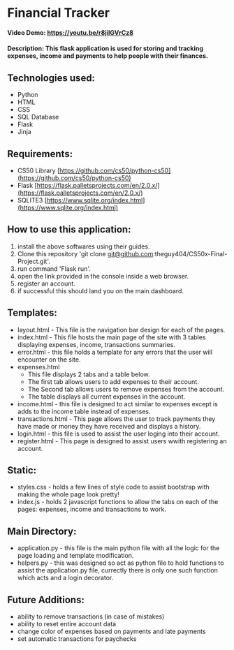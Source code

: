 # Financial Tracker
#### Video Demo:  https://youtu.be/r8jilGVrCz8
#### Description: This flask application is used for storing and tracking expenses, income and payments to help people with their finances.

## Technologies used:

* Python
* HTML
* CSS
* SQL Database
* Flask
* Jinja

## Requirements:

* CS50 Library [https://github.com/cs50/python-cs50](https://github.com/cs50/python-cs50)
* Flask [https://flask.palletsprojects.com/en/2.0.x/](https://flask.palletsprojects.com/en/2.0.x/)
* SQLITE3 [https://www.sqlite.org/index.html](https://www.sqlite.org/index.html)

## How to use this application:

1. install the above softwares using their guides.
2. Clone this repository 'git clone git@github.com:theguy404/CS50x-Final-Project.git'.
3. run command 'Flask run'.
4. open the link provided in the console inside a web browser.
5. register an account.
6. if successful this should land you on the main dashboard.

## Templates:

* layout.html - This file is the navigation bar design for each of the pages.
* index.html - This file hosts the main page of the site with 3 tables displaying expenses, income, transactions summaries.
* error.html - this file holds a template for any errors that the user will encounter on the site.
* expenses.html 
  * This file displays 2 tabs and a table below.
  * The first tab allows users to add expenses to their account.
  * The Second tab allows users to remove expenses from the account.
  * The table displays all current expenses in the account.
* income.html - this file is designed to act similar to expenses except is adds to the income table instead of expenses.
* transactions.html - This page allows the user to track payments they have made or money they have received and displays a history.
* login.html - this file is used to assist the user loging into their account.
* register.html - This page is designed to assist users wwith registering an account.

## Static:

* styles.css -  holds a few lines of style code to assist bootstrap with making the whole page look pretty!
* index.js -  holds 2 javascript functions to allow the tabs on each of the pages: expenses, income and transactions to work.

## Main Directory:

* application.py - this file is the main python file with all the logic for the page loading and template modification.
* helpers.py -  this was designed so act as python file to hold functions to assist the application.py file, currectly there is only one such function which acts and a login decorator.

## Future Additions:

* ability to remove transactions (in case of mistakes)
* ability to reset entire account data
* change color of expenses based on payments and late payments
* set automatic transactions for paychecks